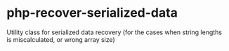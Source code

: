 php-recover-serialized-data
===========================

Utility class for serialized data recovery (for the cases when string lengths is miscalculated, or wrong array size)
